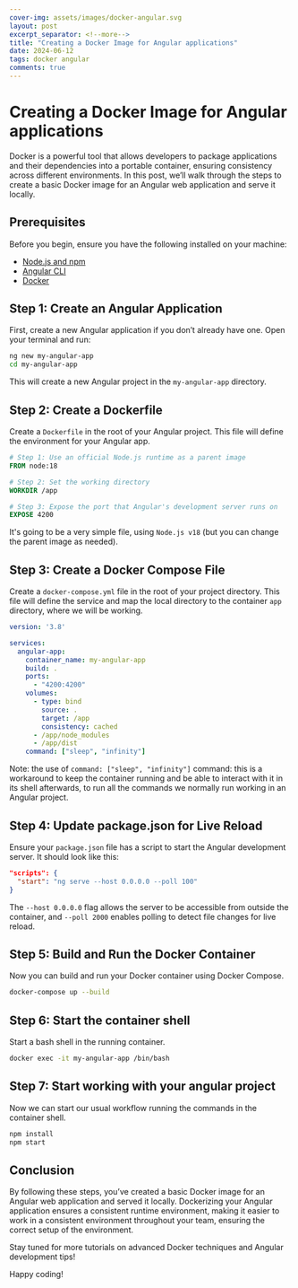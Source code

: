 ```yaml
---
cover-img: assets/images/docker-angular.svg
layout: post
excerpt_separator: <!--more-->
title: "Creating a Docker Image for Angular applications"
date: 2024-06-12
tags: docker angular
comments: true
---
```


# Creating a Docker Image for Angular applications

Docker is a powerful tool that allows developers to package applications and their dependencies into a portable container<!--more-->, ensuring consistency across different environments.
 In this post, we’ll walk through the steps to create a basic Docker image for an Angular web application and serve it locally.

## Prerequisites

Before you begin, ensure you have the following installed on your machine:

- [Node.js and npm](https://nodejs.org/en/download/package-manager)
- [Angular CLI](https://v17.angular.io/cli#installing-angular-cli)
- [Docker](https://www.docker.com/products/docker-desktop/)

## Step 1: Create an Angular Application

First, create a new Angular application if you don’t already have one. Open your terminal and run:

```bash
ng new my-angular-app
cd my-angular-app
```

This will create a new Angular project in the `my-angular-app` directory.

## Step 2: Create a Dockerfile

Create a `Dockerfile` in the root of your Angular project. This file will define the environment for your Angular app.

```dockerfile
# Step 1: Use an official Node.js runtime as a parent image
FROM node:18

# Step 2: Set the working directory
WORKDIR /app

# Step 3: Expose the port that Angular's development server runs on
EXPOSE 4200

```

It's going to be a very simple file, using `Node.js v18` (but you can change the parent image as needed).

## Step 3: Create a Docker Compose File

Create a `docker-compose.yml` file in the root of your project directory. This file will define the service and map the local directory to the container `app` directory, where we will be working.

```yaml
version: '3.8'

services:
  angular-app:
    container_name: my-angular-app
    build: .
    ports:
      - "4200:4200"
    volumes:
      - type: bind
        source: .
        target: /app
        consistency: cached
      - /app/node_modules
      - /app/dist
    command: ["sleep", "infinity"]
```

Note: the use of `command: ["sleep", "infinity"]` command: this is a workaround to keep the container running and be able to interact with it in its shell afterwards, to run all the commands we normally run working in an Angular project.

## Step 4: Update package.json for Live Reload

Ensure your `package.json` file has a script to start the Angular development server. It should look like this:

```json
"scripts": {
  "start": "ng serve --host 0.0.0.0 --poll 100"
}
```

The `--host 0.0.0.0` flag allows the server to be accessible from outside the container, and `--poll 2000` enables polling to detect file changes for live reload.

## Step 5: Build and Run the Docker Container

Now you can build and run your Docker container using Docker Compose.

```bash
docker-compose up --build
```

## Step 6: Start the container shell

Start a bash shell in the running container.

```bash
docker exec -it my-angular-app /bin/bash
```

## Step 7: Start working with your angular project

Now we can start our usual workflow running the commands in the container shell.

```bash
npm install
npm start
```

## Conclusion

By following these steps, you’ve created a basic Docker image for an Angular web application and served it locally. Dockerizing your Angular application ensures a consistent runtime environment, making it easier to work in a consistent environment throughout your team, ensuring the correct setup of the environment.

Stay tuned for more tutorials on advanced Docker techniques and Angular development tips!

Happy coding!
